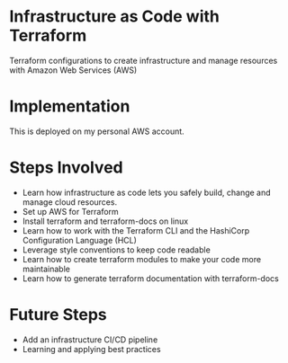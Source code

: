 # Infrastructure as Code with Terraform

Terraform configurations to create infrastructure and manage resources with Amazon Web Services (AWS)

# Implementation

This is deployed on my personal AWS account.

# Steps Involved
- Learn how infrastructure as code lets you safely build, change and manage cloud resources.
- Set up AWS for Terraform
- Install terraform and terraform-docs on linux
- Learn how to work with the Terraform CLI and the HashiCorp Configuration Language (HCL)  
- Leverage style conventions to keep code readable
- Learn how to create terraform modules to make your code more maintainable
- Learn how to generate terraform documentation with terraform-docs

# Future Steps
- Add an infrastructure CI/CD pipeline
- Learning and applying best practices 

